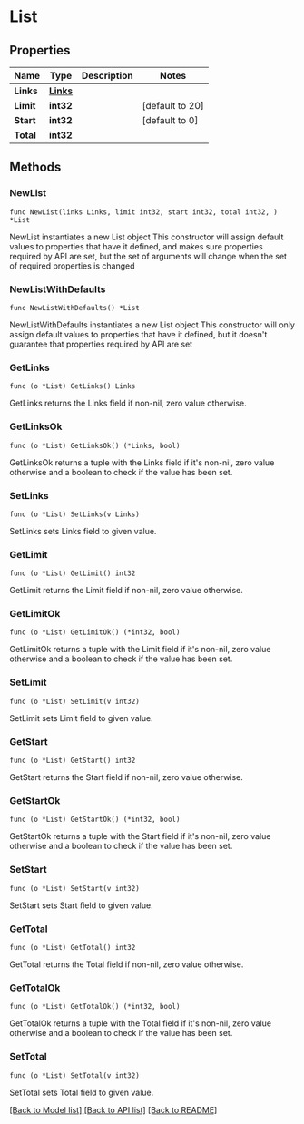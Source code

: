 # List

## Properties

Name | Type | Description | Notes
------------ | ------------- | ------------- | -------------
**Links** | [**Links**](Links.md) |  | 
**Limit** | **int32** |  | [default to 20]
**Start** | **int32** |  | [default to 0]
**Total** | **int32** |  | 

## Methods

### NewList

`func NewList(links Links, limit int32, start int32, total int32, ) *List`

NewList instantiates a new List object
This constructor will assign default values to properties that have it defined,
and makes sure properties required by API are set, but the set of arguments
will change when the set of required properties is changed

### NewListWithDefaults

`func NewListWithDefaults() *List`

NewListWithDefaults instantiates a new List object
This constructor will only assign default values to properties that have it defined,
but it doesn't guarantee that properties required by API are set

### GetLinks

`func (o *List) GetLinks() Links`

GetLinks returns the Links field if non-nil, zero value otherwise.

### GetLinksOk

`func (o *List) GetLinksOk() (*Links, bool)`

GetLinksOk returns a tuple with the Links field if it's non-nil, zero value otherwise
and a boolean to check if the value has been set.

### SetLinks

`func (o *List) SetLinks(v Links)`

SetLinks sets Links field to given value.


### GetLimit

`func (o *List) GetLimit() int32`

GetLimit returns the Limit field if non-nil, zero value otherwise.

### GetLimitOk

`func (o *List) GetLimitOk() (*int32, bool)`

GetLimitOk returns a tuple with the Limit field if it's non-nil, zero value otherwise
and a boolean to check if the value has been set.

### SetLimit

`func (o *List) SetLimit(v int32)`

SetLimit sets Limit field to given value.


### GetStart

`func (o *List) GetStart() int32`

GetStart returns the Start field if non-nil, zero value otherwise.

### GetStartOk

`func (o *List) GetStartOk() (*int32, bool)`

GetStartOk returns a tuple with the Start field if it's non-nil, zero value otherwise
and a boolean to check if the value has been set.

### SetStart

`func (o *List) SetStart(v int32)`

SetStart sets Start field to given value.


### GetTotal

`func (o *List) GetTotal() int32`

GetTotal returns the Total field if non-nil, zero value otherwise.

### GetTotalOk

`func (o *List) GetTotalOk() (*int32, bool)`

GetTotalOk returns a tuple with the Total field if it's non-nil, zero value otherwise
and a boolean to check if the value has been set.

### SetTotal

`func (o *List) SetTotal(v int32)`

SetTotal sets Total field to given value.



[[Back to Model list]](../README.md#documentation-for-models) [[Back to API list]](../README.md#documentation-for-api-endpoints) [[Back to README]](../README.md)


